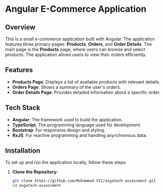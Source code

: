 # Angular E-Commerce Application

## Overview

This is a small e-commerce application built with Angular. The application features three primary pages: **Products**, **Orders**, and **Order Details**. The main page is the **Products** page, where users can browse and select products. The application allows users to view their orders efficiently.

## Features

- **Products Page**: Displays a list of available products with relevant details.
- **Orders Page**: Shows a summary of the user's orders.
- **Order Details Page**: Provides detailed information about a specific order.

## Tech Stack

- **Angular**: The framework used to build the application.
- **TypeScript**: The programming language used for development.
- **Bootstrap**: For responsive design and styling.
- **RxJS**: For reactive programming and handling asynchronous data.

## Installation

To set up and run the application locally, follow these steps:

1. **Clone the Repository**:
   ```bash
   git clone https://github.com/Muhammad-VII/asgatech-assessment.git
   cd asgatech-assessment
